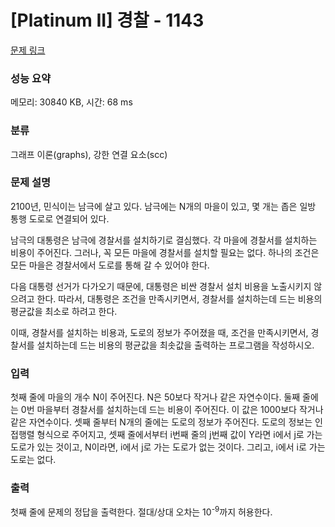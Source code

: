 # [Platinum II] 경찰 - 1143 

[문제 링크](https://www.acmicpc.net/problem/1143) 

### 성능 요약

메모리: 30840 KB, 시간: 68 ms

### 분류

그래프 이론(graphs), 강한 연결 요소(scc)

### 문제 설명

<p>2100년, 민식이는 남극에 살고 있다. 남극에는 N개의 마을이 있고, 몇 개는 좁은 일방 통행 도로로 연결되어 있다.</p>

<p>남극의 대통령은 남극에 경찰서를 설치하기로 결심했다. 각 마을에 경찰서를 설치하는 비용이 주어진다. 그러나, 꼭 모든 마을에 경찰서를 설치할 필요는 없다. 하나의 조건은 모든 마을은 경찰서에서 도로를 통해 갈 수 있어야 한다.</p>

<p>다음 대통령 선거가 다가오기 때문에, 대통령은 비싼 경찰서 설치 비용을 노출시키지 않으려고 한다. 따라서, 대통령은 조건을 만족시키면서, 경찰서를 설치하는데 드는 비용의 평균값을 최소로 하려고 한다.</p>

<p>이때, 경찰서를 설치하는 비용과, 도로의 정보가 주어졌을 때, 조건을 만족시키면서, 경찰서를 설치하는데 드는 비용의 평균값을 최솟값을 출력하는 프로그램을 작성하시오.</p>

### 입력 

 <p>첫째 줄에 마을의 개수 N이 주어진다. N은 50보다 작거나 같은 자연수이다. 둘째 줄에는 0번 마을부터 경찰서를 설치하는데 드는 비용이 주어진다. 이 값은 1000보다 작거나 같은 자연수이다. 셋째 줄부터 N개의 줄에는 도로의 정보가 주어진다. 도로의 정보는 인접행렬 형식으로 주어지고, 셋째 줄에서부터 i번째 줄의 j번째 값이 Y라면 i에서 j로 가는 도로가 있는 것이고, N이라면, i에서 j로 가는 도로가 없는 것이다. 그리고, i에서 i로 가는 도로는 없다.</p>

### 출력 

 <p>첫째 줄에 문제의 정답을 출력한다. 절대/상대 오차는 10<sup>-9</sup>까지 허용한다.</p>

